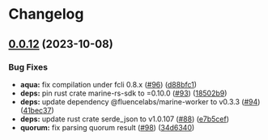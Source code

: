 # Changelog

## [0.0.12](https://github.com/fluencelabs/fRPC-Substrate/compare/v0.0.11...v0.0.12) (2023-10-08)


### Bug Fixes

* **aqua:** fix compilation under fcli 0.8.x ([#96](https://github.com/fluencelabs/fRPC-Substrate/issues/96)) ([d88bfc1](https://github.com/fluencelabs/fRPC-Substrate/commit/d88bfc143ce294db5f10ee67b74447698e6e20c0))
* **deps:** pin rust crate marine-rs-sdk to =0.10.0 ([#93](https://github.com/fluencelabs/fRPC-Substrate/issues/93)) ([18502b9](https://github.com/fluencelabs/fRPC-Substrate/commit/18502b9ebf175ae9d827d80a27c6dde74eaa2408))
* **deps:** update dependency @fluencelabs/marine-worker to v0.3.3 ([#94](https://github.com/fluencelabs/fRPC-Substrate/issues/94)) ([41bec37](https://github.com/fluencelabs/fRPC-Substrate/commit/41bec3789c8d6846050c4e92bc7c8236ee3639eb))
* **deps:** update rust crate serde_json to v1.0.107 ([#88](https://github.com/fluencelabs/fRPC-Substrate/issues/88)) ([e7b5cef](https://github.com/fluencelabs/fRPC-Substrate/commit/e7b5cefac867abc8b24fc85657212b131cb79f76))
* **quorum:** fix parsing quorum result ([#98](https://github.com/fluencelabs/fRPC-Substrate/issues/98)) ([34d6340](https://github.com/fluencelabs/fRPC-Substrate/commit/34d6340c5efc890ee334711154c0bd02959fe038))

